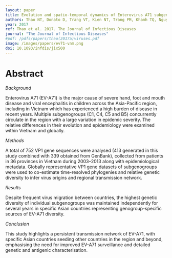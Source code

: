 ```yaml
---
layout: paper
title: Evolution and spatio-temporal dynamics of Enterovirus A71 subgenogroups in Vietnam.
authors: Thao NT, Donato D, Trang VT, Kien NT, Trang PM, Khanh TQ, Nguyet DT, Sessions OM, Cuong HQ, Lan PT, Huong VT, Doorn HR, Vijaykrishna D.
year: 2017
ref: Thao et al. 2017. The Journal of Infectious Diseases
journal: "The Journal of Infectious Diseases"
#pdf: /pdfs/papers/thao(2017a)viruses.pdf
image: /images/papers/ev71-vnm.png
doi: 10.1093/infdis/jix500
---
```


# Abstract

_Background_

Enterovirus A71 (EV-A71) is the major cause of severe hand, foot and mouth disease and viral encephalitis in children across the Asia-Pacific region, including in Vietnam which has experienced a high burden of disease in recent years. Multiple subgenogroups (C1, C4, C5 and B5) concurrently circulate in the region with a large variation in epidemic severity. The relative differences in their evolution and epidemiology were examined within Vietnam and globally.

_Methods_

A total of 752 VP1 gene sequences were analysed (413 generated in this study combined with 339 obtained from GenBank), collected from patients in 36 provinces in Vietnam during 2003–2013 along with epidemiological metadata. Globally representative VP1 gene datasets of subgenogroups were used to co-estimate time-resolved phylogenies and relative genetic diversity to infer virus origins and regional transmission network.

_Results_

Despite frequent virus migration between countries, the highest genetic diversity of individual subgenogroups was maintained independently for several years in specific Asian countries representing genogroup-specific sources of EV-A71 diversity.

_Conclusion_

This study highlights a persistent transmission network of EV-A71, with specific Asian countries seeding other countries in the region and beyond, emphasising the need for improved EV-A71 surveillance and detailed genetic and antigenic characterisation.
